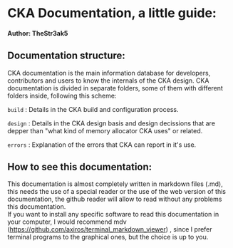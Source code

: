 # CKA Documentation, a little guide:
#### Author: TheStr3ak5

## Documentation structure:

CKA documentation is the main information database for developers, contributors and users to know the internals of the CKA design.
CKA documentation is divided in separate folders, some of them with different folders inside, following this scheme:

```build```  : Details in the CKA build and configuration process.  

```design``` : Details in the CKA design basis and design decissions that are depper than "what kind of memory allocator CKA uses" 
               or related.  
               
```errors``` : Explanation of the errors that CKA can report in it's use.

## How to see this documentation:

This documentation is almost completely written in markdown files (.md), this needs the use of a special reader or the use of the
web version of this documentation, the github reader will allow to read without any problems this documentation.  
If you want to install any specific software to read this documentation in your computer, I would recommend mdv (https://github.com/axiros/terminal_markdown_viewer) , since I prefer terminal programs to the graphical ones, but the choice is up to you.
